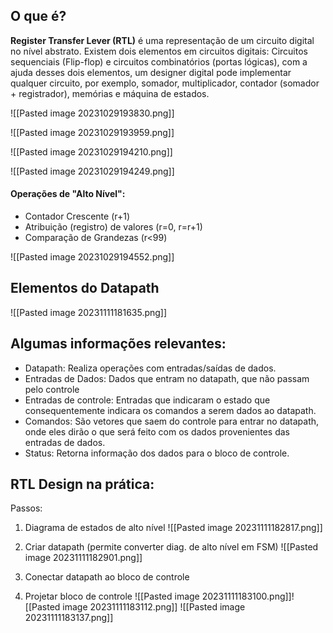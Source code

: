 ## O que é?
**Register Transfer Lever (RTL)** é uma representação de um circuito digital no nível abstrato. Existem dois elementos em circuitos digitais: Circuitos sequenciais (Flip-flop) e circuitos combinatórios (portas lógicas), com a ajuda desses dois elementos, um designer digital pode implementar qualquer circuito, por exemplo, somador, multiplicador, contador (somador + registrador), memórias e máquina de estados.

![[Pasted image 20231029193830.png]]

![[Pasted image 20231029193959.png]]

![[Pasted image 20231029194210.png]]

![[Pasted image 20231029194249.png]]

#### Operações de "Alto Nível":
- Contador Crescente (r+1)
- Atribuição (registro) de valores (r=0, r=r+1)
- Comparação de Grandezas (r<99)

![[Pasted image 20231029194552.png]]

## Elementos do Datapath
![[Pasted image 20231111181635.png]]

## Algumas informações relevantes:
- Datapath: Realiza operações com entradas/saídas de dados.
- Entradas de Dados: Dados que entram no datapath, que não passam pelo controle
- Entradas de controle: Entradas que indicaram o estado que consequentemente indicara os comandos a serem dados ao datapath.
- Comandos: São vetores que saem do controle para entrar no datapath, onde eles dirão o que será feito com os dados provenientes das entradas de dados.
- Status: Retorna informação dos dados para o bloco de controle.

## RTL Design na prática:
Passos:
1) Diagrama de estados de alto nível
![[Pasted image 20231111182817.png]]

2) Criar datapath (permite converter diag. de alto nível em FSM)
![[Pasted image 20231111182901.png]]

3) Conectar datapath ao bloco de controle
4) Projetar bloco de controle
![[Pasted image 20231111183100.png]]![[Pasted image 20231111183112.png]]
![[Pasted image 20231111183137.png]]